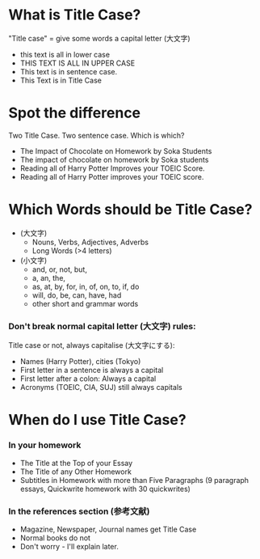 # What is Title Case?
"Title case" = give some words a capital letter (大文字)
* this text is all in <green>lower case</green>
* THIS TEXT IS ALL IN <green>UPPER CASE</green>
* This text is in <green>sentence case.</green>
* This Text is in <green>Title Case</green>

# Spot the difference 
Two Title Case. Two sentence case. Which is which?
* The Impact of Chocolate on Homework by Soka Students
* The impact of chocolate on homework by Soka students
* Reading all of Harry Potter Improves your TOEIC Score.
* Reading all of Harry Potter improves your TOEIC score.

# Which Words should be Title Case?
* (大文字)
    * Nouns, Verbs, Adjectives, Adverbs
    * Long Words (>4 letters)
* (小文字) 
    * and, or, not, but, 
    * a, an, the, 
    * as, at, by, for, in, of, on, to, if, do
    * will, do, be, can, have, had 
    * other short and grammar words

### Don't break normal capital letter (大文字) rules:
Title case or not, always capitalise (大文字にする):
* Names (Harry Potter), cities (Tokyo)
* First letter in a sentence is always a capital
* First letter after a colon: Always a capital
* Acronyms (TOEIC, CIA, SUJ) still always capitals
 

# When do I use Title Case?
### In your homework
* The Title at the Top of your Essay
* The Title of any Other Homework
* Subtitles in Homework with more than Five Paragraphs (9 paragraph essays, Quickwrite homework with 30 quickwrites)

### In the references section (参考文献)
* Magazine, Newspaper, Journal names get Title Case 
* Normal books do not 
* Don't worry - I'll explain later. 






